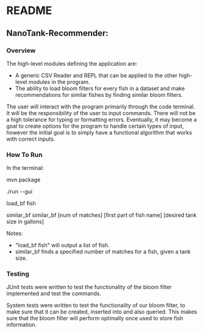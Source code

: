 # README

## NanoTank-Recommender:

### Overview

The high-level modules defining the application are:

- A generic CSV Reader and REPL that can be applied to the other high-level modules in the program.
- The ability to load bloom filters for every fish in a dataset and make recommendations for
 similar fishes by finding similar bloom filters.

The user will interact with the program primarily through the code terminal. It will be the responsibility of the user to input commands.
There will not be a high tolerance for typing or formatting errors. Eventually, it may become a goal to create options for the program to handle certain types
of input, however the initial goal is to simply have a functional algorithm that works with correct inputs.

### How To Run

In the terminal:

mvn package

./run --gui

load_bf fish

similar_bf similar_bf [num of matches] [first part of fish name] [desired tank size in gallons]

Notes:
- "load_bf fish" will output a list of fish.
- similar_bf finds a specified number of matches for a fish, given a tank size.

### Testing
JUnit tests were written to test the functionality of the bloom filter implemented
and test the commands.

System tests were written to test the functionality of our bloom filter, to make sure that it can be created, inserted into and also queried.
This makes sure that the bloom filter will perform optimally once used to store fish information.
